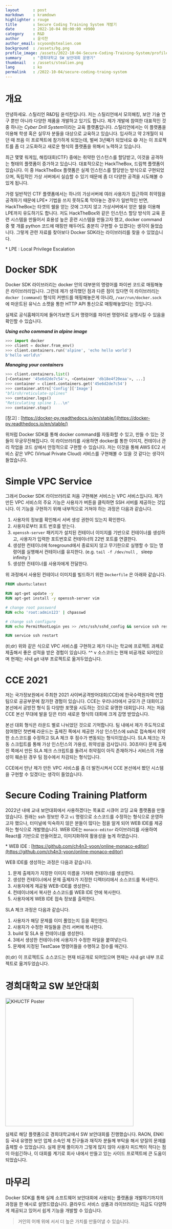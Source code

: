 ```yaml
---
layout		: post
markdown	: kramdown
highlighter	: rouge
title		: Secure Coding Training System 개발기
date		: 2022-10-04 00:00:00 +0900
category	: R&D
author		: 윤석찬
author_email: scyoon@stealien.com
background	: /assets/bg.png
profile_image: /assets/2022-10-04-Secure-Coding-Training-System/profile.jpeg
summary		: "경희대학교 SW 보안대회 운영기"
thumbnail	: /assets/stealien.png
lang        : ko
permalink   : /2022-10-04/secure-coding-traing-system
---
```



# 개요

안녕하세요. 스틸리언 R&D팀 윤석찬입니다. 저는 스틸리언에서 모의해킹, 보안 기술 연구 뿐만 아니라 다양한 제품을 개발하고 있기도 합니다. 제가 개발에 참여한 대표적인 것 중 하나는 *Cyber Drill System*이라는 교육 플랫폼입니다. 스틸리언에서는 이 플랫폼을 이용해 학생 혹은 실무자 분들을 대상으로 교육하고 있습니다. 입사하고 약 2개월이 되던 때 쯔음 이 프로젝트에 참가하게 되었는데, 벌써 3년째가 되었네요 😄  저는 이 프로젝트를 좀 더 고도화하고 새로운 형식의 플랫폼을 위해서 노력하고 있습니다.

최근 몇몇 워게임, 해킹대회(CTF) 중에는 취약한 인스턴스를 할당받고, 이것을 공격하는 형태의 플랫폼이 증가하고 있습니다. 대표적으로는 HackTheBox, 드림핵 플랫폼이 있습니다. 이 중 HackTheBox 플랫폼은 실제 인스턴스를 할당받는 방식으로 구현되었으며, 독립적인 가상 서버에서 실습할 수 있기 때문에 좀 더 다양한 공격을 시도해볼 수 있게 됩니다. 

가령 일반적인 CTF 플랫폼에서는 하나의 가상서버에 여러 사용자가 접근하여 취약점을 공격하기 때문에 LPE* 기법을 쓰지 못하도록 막아놓는 경우가 일반적인 반면,  HackTheBox는 타겟의 쉘을 얻는 것에 그치지 않고 가상서버에서 얻은 쉘을 이용해 LPE까지 유도하기도 합니다. 저도 HackTheBox와 같은 인스턴스 할당 방식의 교육 훈련 시스템을 만들어서 효용성 높은 훈련 시스템을 만들고자 했고, docker command 중 몇 개를 python 코드에 매핑만 해두어도 충분히 구현할 수 있겠다는 생각이 들었습니다. 그렇게 관련 자료를 찾아보다 Docker SDK라는 라이브러리를 찾을 수 있었습니다.

\* LPE : Local Privilege Escalation


# Docker SDK

Docker SDK 라이브러리는 docker 안의 대부분의 명령어를 파이썬 코드로 매핑해놓은 라이브러리입니다. 그런데 제가 생각했던 점과 다른 점이 있다면 이 라이브러리는 `docker [command]` 형식의 커맨드를 매핑해놓은게 아니라, `/var/run/docker.sock` 에 마운트된 유닉스 소켓을 통한 HTTP API 통신으로 매핑해놓았다는 것입니다.

실제로 공식홈페이지에 들어가보면 도커 명령어를 파이썬 명령어로 실행시킬 수 있음을 확인할 수 있습니다.

***Using echo command in alpine image***
```python
>>> import docker
>>> client = docker.from_env()
>>> client.containers.run('alpine', 'echo hello world')
b'hello world\n'
```

***Managing your containers***
```python
>>> client.containers.list()
[<Container '45e6d2de7c54'>, <Container 'db18e4f20eaa'>, ...]
>>> container = client.containers.get('45e6d2de7c54')
>>> container.attrs['Config']['Image']
"bfirsh/reticulate-splines"
>>> container.logs()
"Reticulating spline 1...\n"
>>> container.stop()
```

[참고] : [https://docker-py.readthedocs.io/en/stable/](https://docker-py.readthedocs.io/en/stable/)

위처럼 Docker SDK를 통해 docker command를 자동화할 수 있고, 만들 수 있는 것들이 무궁무진해집니다. 이 라이브러리를 사용하면 docker를 통한 이미지, 컨테이너 관리 작업을 코드 상에서 안정적으로 구현할 수 있습니다. 저는 이것을 통해 AWS EC2 서비스 같은 VPC (Virtual Private Cloud) 서비스를 구현해볼 수 있을 것 같다는 생각이 들었습니다.


# Simple VPC Service

그래서 Docker SDK 라이브러리로 처음 구현해본 서비스는 VPC 서비스입니다. 제가 만든 VPC 서비스의 주요 기능은 사용자가 버튼을 클릭하면 SSH 서버를 제공하는 것입니다. 이 기능을 구현하기 위해 내부적으로 거쳐야 하는 과정은 다음과 같습니다.

1. 사용자의 정보를 확인해서 서버 생성 권한이 있는지 확인한다.
2. 사용자로부터 포트 번호를 받는다.
3. `openssh-server` 패키지가 설치된 컨테이너 이미지를 기반으로 컨테이너를 생성하고, 사용자가 입력한 포트번호로 컨테이너의 22번 포트를 연결한다.
4.  생성한 컨테이너에 foreground에서 종료되지 않고 무기한으로 실행할 수 있는 명령어를 실행해서 컨테이너를 유지한다. (e.g. `tail -f /dev/null` , `
`sleep infinity`) 
5. 생성한 컨테이너를 사용자에게 전달한다.

위 과정에서 사용된 컨테이너 이미지를 빌드하기 위한 `Dockerfile` 은 아래와 같습니다.

```Dockerfile
FROM ubuntu:latest

RUN apt-get update -y
RUN apt-get install -y openssh-server vim

# change root password
RUN echo 'root:admin123' | chpasswd

# change ssh configure
RUN echo PermitRootLogin yes >> /etc/ssh/sshd_config && service ssh restart

RUN service ssh restart
```

(tl;dr) 위와 같은 식으로 VPC 서비스를 구현하고 제가 다니는 학교에 프로젝트 과제로 제출해서 좋은 성적을 받은 경험이 있습니다. ^^ v 소스코드는 현재 비공개로 되어있으며 현재는 사내 git 내부 프로젝트로 옮겨두었습니다.


# CCE 2021

저는 국가정보원에서 주최한 2021 사이버공격방어대회(CCE)에 한국수력원자력 연합팀으로 공공부문에 참가한 경험이 있습니다. CCE는 우리나라에서 규모가 큰 대회이고 본선에서 공방전 형식 등 다양한 포맷을 시도하는 것으로 유명한 대회입니다. 저는 처음 CCE 본선 무대에 발을 딛은 터라 새로운 형식의 대회에 크게 감명 받았습니다.

본선 대회 형식은 라운드 별로 나뉘었던 것으로 기억합니다. 팀 내에서 제가 주도적으로 참여했던 첫번째 라운드는 출제진 쪽에서 제공한 가상 인스턴스에 ssh로 접속해서 취약한 소스코드를 수정하고 SLA 체크 후 점수가 변동되는 형식이었습니다. SLA 체크는 자동 스크립트를 통해 가상 인스턴스의 가용성, 취약성을 검사입니다. 30초마다 문제 출제진 쪽에서 만든 SLA 체크 스크립트를 돌려서 취약점이 아직 존재하거나 서비스의 가용성이 훼손된 경우 팀 점수에서 차감되는 형식입니다.

CCE에서 만난 제가 만든 VPC 서비스를 좀 더 발전시켜서 CCE 본선에서 봤던 시스템을 구현할 수 있겠다는 생각이 들었습니다.


# Secure Coding Training Platform

2022년 내에 교내 보안대회에서 사용하겠다는 목표로 시큐어 코딩 교육 플랫폼을 만들었습니다. 원래는 ssh 정보만 주고 `vi` 명령으로 소스코드를 수정하는 형식으로 운영하고자 했으나, 터미널에 익숙하지 않은 분들이 많다는 점을 알게 되어 WEB IDE를 제공하는 형식으로 개발했습니다. WEB IDE는  `monaco-editor` 라이브러리를 사용하여 React를 기반으로 만들어졌고, 이미지화하여 활용성을 높게 하였습니다.

\* WEB IDE : [https://github.com/ch4n3-yoon/online-monaco-editor](https://github.com/ch4n3-yoon/online-monaco-editor)

WEB IDE를 생성하는 과정은 다음과 같습니다.
1. 문제 출제자가 지정한 이미지 이름을 가져와 컨테이너를 생성한다.
2. 생성한 컨테이너에서 문제 출제자가 지정한 디렉터리에서 소스코드를 복사한다.
3. 사용자에게 제공될 WEB-IDE를 생성한다.
4. 컨테이너에서 복사한 소스코드를 WEB IDE 안에 복사한다.
5. 사용자에게 WEB IDE 접속 정보를 출력한다.

SLA 체크 과정은 다음과 같습니다.
1. 사용자가 해당 문제를 이미 풀었는지 등을 확인한다.
2. 사용자가 수정한 파일들을 관리 서버에 복사한다.
3. build 및 SLA 용 컨테이너를 생성한다.
4. 3에서 생성한 컨테이너에 사용자가 수정한 파일을 붙여넣는다.
5. 문제에 지정된 TestCase 명령어들을 수행하고 점수를 매긴다.

(tl;dr) 이 프로젝트도 소스코드는 현재 비공개로 되어있으며 현재는 사내 git 내부 프로젝트로 옮겨두었습니다.


# 경희대학교 SW 보안대회

<img src="/assets/2022-10-04-Secure-Coding-Training-System/poster.png" width="400px" title="KHUCTF Poster"/>


실제로 해당 플랫폼으로 경희대학교에서 SW 보안대회를 진행했습니다. RAON, ENKI 등 국내 유명한 보안 업체 소속인 제 친구들과 재직자 분들께 부탁을 해서 양질의 문제를 출제할 수 있었습니다. 실제 문제 풀이자가 그렇게 많지 않아 사용자 피드백이 적다는 점이 아쉽긴하나, 이 대회를 계기로 회사 내에서 만들고 있는 사이드 프로젝트에 큰 도움이 되었습니다.


# 마무리

Docker SDK를 통해 실제 소프트웨어 보안대회에 사용되는 플랫폼을 개발하기까지의 과정을 한 예시로 설명드렸습니다. 클라우드 서비스 상품과 라이브러리는 지금도 다양하게 제공되고 있어서 쉽게 기능을 개발할 수 있습니다.

> 거인의 어깨 위에 서서 더 높은 가치를 만들어낼 수 있습니다.

